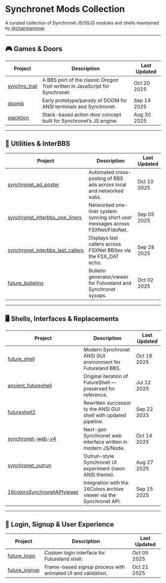 # Synchronet Mods Collection

A curated collection of Synchronet JS/SSJS modules and shells maintained by [@chairmanmow](https://github.com/chairmanmow).

---

## 🎮 Games & Doors

| Project | Description | Last Updated |
|---------|-------------|-------------|
| [synchro_trail](https://github.com/chairmanmow/synchro_trail) | A BBS port of the classic *Oregon Trail* written in JavaScript for Synchronet. | Oct 20 2025 |
| [doomb](https://github.com/chairmanmow/doomb) | Early prototype/parody of DOOM for ANSI terminals and Synchronet. | Sep 14 2025 |
| [stacktion](https://github.com/chairmanmow/stacktion) | Stack-based action door concept built for Synchronet’s JS engine. | Aug 30 2025 |

---

## 🧰 Utilities & InterBBS

| Project | Description | Last Updated |
|---------|-------------|-------------|
| [synchronet_ad_poster](https://github.com/chairmanmow/synchronet_ad_poster) | Automated cross-posting of BBS ads across local and networked subs. | Oct 10 2025 |
| [synchronet_interbbs_one_liners](https://github.com/chairmanmow/synchronet_interbbs_one_liners) | Networked one-liner system syncing short user messages across FSXNet/FidoNet. | Sep 05 2025 |
| [synchronet_interbbs_last_callers](https://github.com/chairmanmow/synchronet_interbbs_last_callers) | Displays last callers across FSXNet BBSes via the FSX_DAT echo. | Sep 28 2025 |
| [future_bulletins](https://github.com/chairmanmow/future_bulletins) | Bulletin generator/viewer for Futureland and Synchronet sysops. | Oct 02 2025 |

---

## 🖥️ Shells, Interfaces & Replacements

| Project | Description | Last Updated |
|---------|-------------|-------------|
| [future_shell](https://github.com/chairmanmow/future_shell) | Modern Synchronet ANSI GUI environment for Futureland BBS. | Oct 18 2025 |
| [ancient_futureshell](https://github.com/chairmanmow/ancient_futureshell) | Original iteration of FutureShell — preserved for reference. | Jul 12 2025 |
| [futureshell2](https://github.com/chairmanmow/futureshell2) | Rewritten successor to the ANSI GUI shell with updated pipeline. | Sep 22 2025 |
| [synchronet-web-v4](https://github.com/chairmanmow/synchronet-web-v4) | Next-gen Synchronet web interface written in modern JS/Node. | Oct 14 2025 |
| [synchronet_outrun](https://github.com/chairmanmow/synchronet_outrun) | Outrun-style Synchronet UI experiment (neon ANSI theme). | Aug 27 2025 |
| [16colorsSynchronetAPIviewer](https://github.com/chairmanmow/16colorsSynchronetAPIviewer) | Integration with the 16Colors archive viewer via the Synchronet API. | Sep 15 2025 |

---

## 🔐 Login, Signup & User Experience

| Project | Description | Last Updated |
|---------|-------------|-------------|
| [future_login](https://github.com/chairmanmow/future_login) | Custom login interface for Futureland shell. | Oct 05 2025 |
| [future_signup](https://github.com/chairmanmow/future_signup) | Frame-based signup process with animated UI and validation. | Oct 21 2025 |
